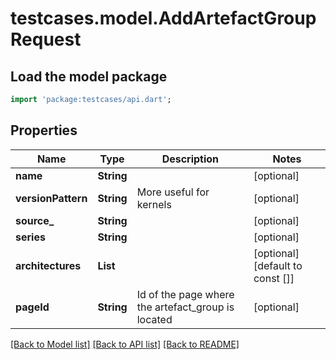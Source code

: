 # testcases.model.AddArtefactGroupRequest

## Load the model package
```dart
import 'package:testcases/api.dart';
```

## Properties
Name | Type | Description | Notes
------------ | ------------- | ------------- | -------------
**name** | **String** |  | [optional] 
**versionPattern** | **String** | More useful for kernels | [optional] 
**source_** | **String** |  | [optional] 
**series** | **String** |  | [optional] 
**architectures** | **List<String>** |  | [optional] [default to const []]
**pageId** | **String** | Id of the page where the artefact_group is located | [optional] 

[[Back to Model list]](../README.md#documentation-for-models) [[Back to API list]](../README.md#documentation-for-api-endpoints) [[Back to README]](../README.md)


